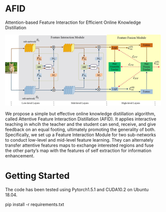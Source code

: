 # AFID
Attention-based Feature Interaction for Efficient Online Knowledge Distillation 

![Framework](https://github.com/deeplearning-distillation/AFID/blob/main/images/AFID.jpg)

We propose a simple but effective online knowledge distillation algorithm, called Attentive Feature Interaction Distillation (AFID). It applies interactive teaching in whcih the
teacher and the student can send, receive, and give feedback on an equal footing, ultimately promoting the generality of both. Specifically, we set up a Feature Interaction Module for two sub-networks to conduct low-level and mid-level feature learning. They can alternately transfer attentive features maps to exchange interested regions and fuse the other party’s map with the features of self extraction for information enhancement.


# Getting Started
The code has been tested using Pytorch1.5.1 and CUDA10.2 on Ubuntu 18.04.
  
  pip install -r requirements.txt
